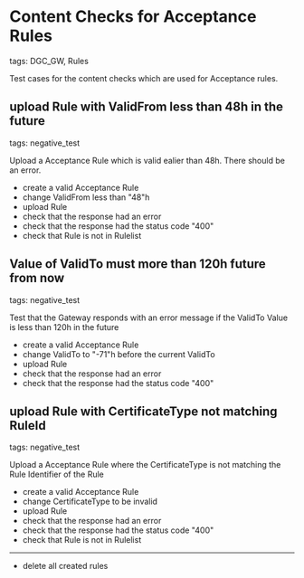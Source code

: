 # Content Checks for Acceptance Rules

tags: DGC_GW, Rules

Test cases for the content checks which are used for Acceptance rules.

## upload Rule with ValidFrom less than 48h in the future

tags: negative_test

Upload a Acceptance Rule which is valid ealier than 48h. There should be an error.

* create a valid Acceptance Rule
* change ValidFrom less than "48"h
* upload Rule
* check that the response had an error
* check that the response had the status code "400"
* check that Rule is not in Rulelist


## Value of ValidTo must more than 120h future from now

tags: negative_test

Test that the Gateway responds with an error message if the ValidTo Value is less than 120h in the future

* create a valid Acceptance Rule
* change ValidTo to "-71"h before the current ValidTo
* upload Rule
* check that the response had an error
* check that the response had the status code "400"


## upload Rule with CertificateType not matching RuleId

tags: negative_test

Upload a Acceptance Rule where the CertificateType is not matching the Rule Identifier of the Rule

* create a valid Acceptance Rule
* change CertificateType to be invalid
* upload Rule
* check that the response had an error
* check that the response had the status code "400"
* check that Rule is not in Rulelist

___
* delete all created rules